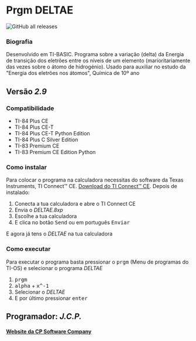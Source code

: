 # Prgm DELTAE

![GitHub all releases](https://img.shields.io/github/downloads/CPSoftwareC/DELTAE.8xp/total?label=Downloads&style=plastic)

### Biografia

Desenvolvido em TI-BASIC. Programa sobre a variação (delta) da Energia de transição dos eletrões entre os níveis de um elemento (marioritariamente das vezes sobre o átomo de hidrogénio). Usado para auxiliar no estudo da "Energia dos eletrões nos átomos", Química de 10º ano

## Versão _2.9_

### Compatibilidade

- TI-84 Plus CE
- TI-84 Plus CE-T
- TI-84 Plus CE-T Python Edition
- TI-84 Plus C Silver Edition
- TI-83 Premium CE
- TI-83 Premium CE Edition Python

### Como instalar

Para colocar o programa na calculadora necessitas do software da Texas Instruments, TI Connect™ CE. [Download do TI Connect™ CE](https://education.ti.com/pt/produtos/computer-software/ti-connect-ce-sw). Depois de instalado:

1. Conecta a tua calculadora e abre o TI Connect CE
2. Envia o _DELTAE.8xp_
3. Escolhe a tua calculadora
4. E clica no botão <kbd>Send</kbd> ou em português <kbd>Enviar</kbd>

E agora já tens o _DELTAE_ na tua calculadora

### Como executar

Para executar o programa basta pressionar o <kbd>prgm</kbd> (Menu de programas do TI-OS) e selecionar o programa _DELTAE_

1. <kbd>prgm</kbd>
2. <kbd>alpha</kbd> + <kbd>x^-1</kbd>
3. Selecionar o _DELTAE_
4. E por último pressionar <kbd>enter</kbd>

## Programador: _J.C.P._

#### [Website da CP Software Company](http://cpsoftwarecompany.epizy.com)

